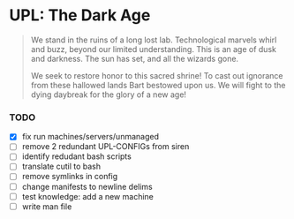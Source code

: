 # UPL: The Dark Age

> We stand in the ruins of a long lost lab. Technological
> marvels whirl and buzz, beyond our limited understanding.
> This is an age of dusk and darkness. The sun has set, and all the wizards gone.
>
> We seek to restore honor to this sacred shrine! To cast out ignorance from
> these hallowed lands Bart bestowed upon us.
> We will fight to the dying daybreak for the glory of a new age!


### TODO

- [x] fix run machines/servers/unmanaged
- [ ] remove 2 redundant UPL-CONFIGs from siren
- [ ] identify redudant bash scripts
- [ ] translate cutil to bash
- [ ] remove symlinks in config
- [ ] change manifests to newline delims
- [ ] test knowledge: add a new machine
- [ ] write man file
